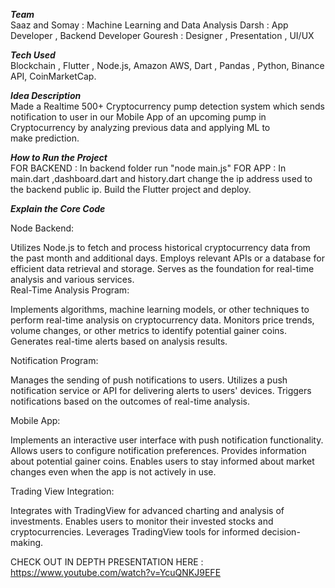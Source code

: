 ***Team*** <br>
Saaz and Somay : Machine Learning and Data Analysis
Darsh : App Developer , Backend Developer
Gouresh : Designer , Presentation , UI/UX

***Tech Used*** <br>
Blockchain , Flutter , Node.js, Amazon AWS, Dart , Pandas , Python, Binance API, CoinMarketCap.

***Idea Description*** <br>
Made a Realtime 500+ Cryptocurrency pump detection system which sends notification to user in our Mobile App of an upcoming pump in Cryptocurrency by analyzing previous data and applying ML to make prediction. <br>

***How to Run the Project***  <br>
FOR BACKEND : In backend folder run "node main.js"
FOR APP : In main.dart ,dashboard.dart and history.dart change the ip address used to the backend public ip. Build the Flutter project and deploy.

***Explain the Core Code***  <br>

Node Backend:<br>

Utilizes Node.js to fetch and process historical cryptocurrency data from the past month and additional days.
Employs relevant APIs or a database for efficient data retrieval and storage.
Serves as the foundation for real-time analysis and various services.
<br>
Real-Time Analysis Program:<br>

Implements algorithms, machine learning models, or other techniques to perform real-time analysis on cryptocurrency data.
Monitors price trends, volume changes, or other metrics to identify potential gainer coins.
Generates real-time alerts based on analysis results.<br>

Notification Program:<br>

Manages the sending of push notifications to users.
Utilizes a push notification service or API for delivering alerts to users' devices.
Triggers notifications based on the outcomes of real-time analysis.<br>

Mobile App:<br>

Implements an interactive user interface with push notification functionality.
Allows users to configure notification preferences.
Provides information about potential gainer coins.
Enables users to stay informed about market changes even when the app is not actively in use.<br>

Trading View Integration:<br>

Integrates with TradingView for advanced charting and analysis of investments.
Enables users to monitor their invested stocks and cryptocurrencies.
Leverages TradingView tools for informed decision-making.<br>


CHECK OUT IN DEPTH PRESENTATION HERE : https://www.youtube.com/watch?v=YcuQNKJ9EFE
